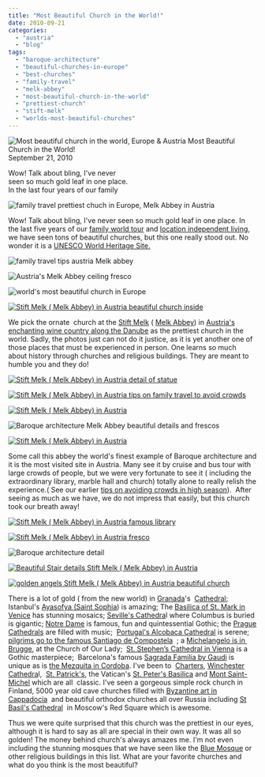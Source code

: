 ```yaml
---
title: "Most Beautiful Church in the World!"
date: 2010-09-21
categories: 
  - "austria"
  - "blog"
tags: 
  - "baroque-architecture"
  - "beautiful-churches-in-europe"
  - "best-churches"
  - "family-travel"
  - "melk-abbey"
  - "most-beautiful-church-in-the-world"
  - "prettiest-church"
  - "stift-melk"
  - "worlds-most-beautiful-churches"
---
```


 ![Most beautiful church in the world, Europe & Austria](https://pub-ac94b3f306b24c0dba4238943c97f2e1.r2.dev/6a00e5502a950788330134855a41ae970c.jpg) Most Beautiful Church in the World!  
September 21, 2010

Wow! Talk about bling, I've never  
seen so much gold leaf in one place.  
In the last four years of our family

<!--more-->

![family travel prettiest chuch in Europe, Melk Abbey in Austria](https://pub-ac94b3f306b24c0dba4238943c97f2e1.r2.dev/6a00e5502a950788330133f2347efe970b.jpg)

Wow! Talk about bling, I've never seen so much gold leaf in one place. In the last five years of our [family world tour](https://pub-ac94b3f306b24c0dba4238943c97f2e1.r2.dev/2009/04/how-to-travel-the-world-as-a-digital-nomad-family.html) and [location independent living](https://pub-ac94b3f306b24c0dba4238943c97f2e1.r2.dev/2010/05/globe-trotting-location-independent-kids-friends-perpetual-travelers-tck-long-term-family-travel-.html), we have seen tons of beautiful churches, but this one really stood out. No wonder it is a [UNESCO World Heritage Site.](http://whc.unesco.org/)

![family travel tips austria Melk abbey](https://pub-ac94b3f306b24c0dba4238943c97f2e1.r2.dev/6a00e5502a950788330133f23480bd970b.jpg) 

![Austria's Melk Abbey ceiling fresco](https://pub-ac94b3f306b24c0dba4238943c97f2e1.r2.dev/6a00e5502a950788330133f23482ba970b.jpg) 

![world's most beautiful church in Europe](https://pub-ac94b3f306b24c0dba4238943c97f2e1.r2.dev/6a00e5502a950788330133f234833b970b.jpg)

[![Stift Melk ( Melk Abbey) in Austria beautiful church inside ](https://pub-ac94b3f306b24c0dba4238943c97f2e1.r2.dev/6a00e5502a950788330133f2348452970b.jpg "Stift Melk ( Melk Abbey) in Austria beautiful church inside ")](https://pub-ac94b3f306b24c0dba4238943c97f2e1.r2.dev/6a00e5502a950788330133f2348452970b-150x150-1.jpg)  
  
We pick the ornate  church at the [Stift Melk](https://pub-ac94b3f306b24c0dba4238943c97f2e1.r2.dev/2009/09/family-travel-photo-austria-melk-joy-in-water.html) ( [Melk Abbey](http://en.wikipedia.org/wiki/Melk_Abbey)) in [Austria's enchanting wine country along the Danube](https://pub-ac94b3f306b24c0dba4238943c97f2e1.r2.dev/2009/09/-a-travelers-tragic-tale-handling-travel-disasters-medical-emergency-.html) as the prettiest church in the world. Sadly, the photos just can not do it justice, as it is yet another one of those places that must be experienced in person. One learns so much about history through churches and religious buildings. They are meant to humble you and they do!

[![Stift Melk ( Melk Abbey) in Austria detail of statue](https://pub-ac94b3f306b24c0dba4238943c97f2e1.r2.dev/6a00e5502a950788330133f23484ff970b.jpg "Stift Melk ( Melk Abbey) in Austria detail of statue")](https://pub-ac94b3f306b24c0dba4238943c97f2e1.r2.dev/6a00e5502a950788330133f23484ff970b.jpg)

[![Stift Melk ( Melk Abbey) in Austria tips on family travel to avoid crowds](https://pub-ac94b3f306b24c0dba4238943c97f2e1.r2.dev/6a00e5502a950788330134855a458f970c.jpg "Stift Melk ( Melk Abbey) in Austria tips on family travel to avoid crowds")](https://pub-ac94b3f306b24c0dba4238943c97f2e1.r2.dev/6a00e5502a950788330134855a458f970c-300x225-1.jpg) 

[![Stift Melk ( Melk Abbey) in Austria ](https://pub-ac94b3f306b24c0dba4238943c97f2e1.r2.dev/6a00e5502a950788330134855a45f0970c.jpg "Stift Melk ( Melk Abbey) in Austria ")](https://pub-ac94b3f306b24c0dba4238943c97f2e1.r2.dev/6a00e5502a950788330134855a45f0970c-150x150-1.jpg)

![Baroque architecture Melk Abbey beautiful details and frescos](https://pub-ac94b3f306b24c0dba4238943c97f2e1.r2.dev/6a00e5502a950788330134855a4657970c.jpg)

[![Stift Melk ( Melk Abbey) in Austria](https://pub-ac94b3f306b24c0dba4238943c97f2e1.r2.dev/6a00e5502a950788330133f2348706970b.jpg "Stift Melk ( Melk Abbey) in Austria")](https://pub-ac94b3f306b24c0dba4238943c97f2e1.r2.dev/6a00e5502a950788330133f2348706970b.jpg)  
  
Some call this abbey the world's finest example of Baroque architecture and it is the most visited site in Austria. Many see it by cruise and bus tour with large crowds of people, but we were very fortunate to see it ( including the extraordinary library, marble hall and church) totally alone to really relish the experience.( See our earlier [tips on avoiding crowds in high season](https://pub-ac94b3f306b24c0dba4238943c97f2e1.r2.dev/2010/07/how-to-travel-without-crowds-in-high-season-finding-bargains-peace-value-away-from-tourist-areas-tip.html)).  After seeing as much as we have, we do not impress that easily, but this church took our breath away!

[![Stift Melk ( Melk Abbey) in Austria famous library](https://pub-ac94b3f306b24c0dba4238943c97f2e1.r2.dev/6a00e5502a950788330134855a4767970c.jpg "Stift Melk ( Melk Abbey) in Austria famous library")](https://pub-ac94b3f306b24c0dba4238943c97f2e1.r2.dev/6a00e5502a950788330134855a4767970c.jpg)

[![Stift Melk ( Melk Abbey) in Austria fresco](https://pub-ac94b3f306b24c0dba4238943c97f2e1.r2.dev/6a00e5502a950788330133f2348839970b.jpg "Stift Melk ( Melk Abbey) in Austria fresco")](https://pub-ac94b3f306b24c0dba4238943c97f2e1.r2.dev/6a00e5502a950788330133f2348839970b-300x225.jpg) 

![Baroque architecture detail](https://pub-ac94b3f306b24c0dba4238943c97f2e1.r2.dev/6a00e5502a950788330133f2348987970b.jpg)

[![Beautiful Stair details Stift Melk ( Melk Abbey) in Austria](https://pub-ac94b3f306b24c0dba4238943c97f2e1.r2.dev/6a00e5502a950788330133f2348880970b.jpg "Beautiful Stair details Stift Melk ( Melk Abbey) in Austria")](https://pub-ac94b3f306b24c0dba4238943c97f2e1.r2.dev/6a00e5502a950788330133f2348880970b-150x150.jpg)

[![golden angels Stift Melk ( Melk Abbey) in Austria beautiful church](https://pub-ac94b3f306b24c0dba4238943c97f2e1.r2.dev/6a00e5502a950788330134855a48e2970c.jpg "golden angels Stift Melk ( Melk Abbey) in Austria beautiful church")](https://pub-ac94b3f306b24c0dba4238943c97f2e1.r2.dev/6a00e5502a950788330134855a48e2970c-300x225.jpg)  
  
  
There is a lot of gold ( from the new world) in [Granada](https://pub-ac94b3f306b24c0dba4238943c97f2e1.r2.dev/2007/03/la-alhambra.html)'s  [Cathedral](http://en.wikipedia.org/wiki/Granada_Cathedral); Istanbul's [Ayasofya (Saint Sophia](https://pub-ac94b3f306b24c0dba4238943c97f2e1.r2.dev/2007/07/ayasofya-grand.html)) is amazing; The [Basilica of St. Mark in Venice](https://pub-ac94b3f306b24c0dba4238943c97f2e1.r2.dev/2007/05/piazza-san-marc.html#more) has stunning mosaics; [Seville's Cathedra](https://pub-ac94b3f306b24c0dba4238943c97f2e1.r2.dev/2007/03/cathedral-colum.html)l where Columbus is buried is gigantic; [Notre Dame](https://pub-ac94b3f306b24c0dba4238943c97f2e1.r2.dev/2006/09/notre-dame-left.html) is famous, fun and quintessential Gothic; the [Prague Cathedrals](https://pub-ac94b3f306b24c0dba4238943c97f2e1.r2.dev/2007/11/prague-at-night.html) are filled with music;  [Portugal's Alcobaca Cathedral](https://pub-ac94b3f306b24c0dba4238943c97f2e1.r2.dev/2008/08/alcobaca.html#more) is serene;  [pilgrims go to the famous Santiago de Compostela](https://pub-ac94b3f306b24c0dba4238943c97f2e1.r2.dev/2008/08/santiago-de-com.html?cid=128254188)  ; a [Michelangelo is in  Brugge](https://pub-ac94b3f306b24c0dba4238943c97f2e1.r2.dev/2006/09/michelangelo-in.html#more), at the Church of Our Lady;  [St. Stephen’s Cathedral in Vienna](https://pub-ac94b3f306b24c0dba4238943c97f2e1.r2.dev/2007/12/finally-vienna.html) is a Gothic masterpiece;  Barcelona's famous [Sagrada Familia by Gaudi](https://pub-ac94b3f306b24c0dba4238943c97f2e1.r2.dev/2007/05/gaudis-sagrada.html#more) is unique as is [the Mezquita in Cordoba](https://pub-ac94b3f306b24c0dba4238943c97f2e1.r2.dev/2007/03/la-mezquita.html). I've been to  [Charters](http://en.wikipedia.org/wiki/Chartres_Cathedral), [Winchester Cathedra](http://en.wikipedia.org/wiki/Winchester_Cathedral)l,  [St. Patrick's](http://en.wikipedia.org/wiki/St._Patrick%27s_Cathedral,_New_York), the Vatican's [St. Peter's Basilica](http://en.wikipedia.org/wiki/Vatican_Basilica) and [Mont Saint- Michel](http://en.wikipedia.org/wiki/Mont_Saint-Michel) which are all  classic. I've seen a gorgeous simple rock church in Finland, 5000 year old cave churches filled with [Byzantine art in Cappadocia](https://pub-ac94b3f306b24c0dba4238943c97f2e1.r2.dev/2007/07/frescoes-underg.html)  and beautiful orthodox churches all over Russia including [St Basil's Cathedral](http://en.wikipedia.org/wiki/Saint_Basil%27s_Cathedral)  in Moscow's Red Square which is awesome.

Thus we were quite surprised that this church was the prettiest in our eyes, although it is hard to say as all are special in their own way. It was all so golden! The money behind church's always amazes me. I'm not even including the stunning mosques that we have seen like the [Blue Mosque](https://pub-ac94b3f306b24c0dba4238943c97f2e1.r2.dev/2007/07/topaki-palace-b.html) or other religious buildings in this list. What are your favorite churches and what do you think is the most beautiful?
